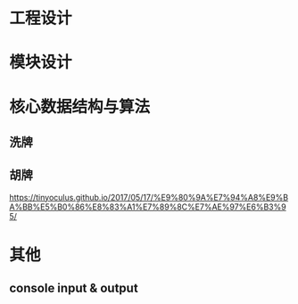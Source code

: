 
# 工程设计

# 模块设计

# 核心数据结构与算法

## 洗牌

## 胡牌
https://tinyoculus.github.io/2017/05/17/%E9%80%9A%E7%94%A8%E9%BA%BB%E5%B0%86%E8%83%A1%E7%89%8C%E7%AE%97%E6%B3%95/


# 其他
## console input & output
```java

```